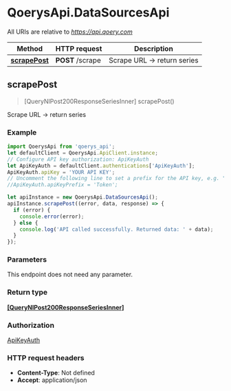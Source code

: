 # QoerysApi.DataSourcesApi

All URIs are relative to *https://api.qoery.com*

Method | HTTP request | Description
------------- | ------------- | -------------
[**scrapePost**](DataSourcesApi.md#scrapePost) | **POST** /scrape | Scrape URL → return series



## scrapePost

> [QueryNlPost200ResponseSeriesInner] scrapePost()

Scrape URL → return series

### Example

```javascript
import QoerysApi from 'qoerys_api';
let defaultClient = QoerysApi.ApiClient.instance;
// Configure API key authorization: ApiKeyAuth
let ApiKeyAuth = defaultClient.authentications['ApiKeyAuth'];
ApiKeyAuth.apiKey = 'YOUR API KEY';
// Uncomment the following line to set a prefix for the API key, e.g. "Token" (defaults to null)
//ApiKeyAuth.apiKeyPrefix = 'Token';

let apiInstance = new QoerysApi.DataSourcesApi();
apiInstance.scrapePost((error, data, response) => {
  if (error) {
    console.error(error);
  } else {
    console.log('API called successfully. Returned data: ' + data);
  }
});
```

### Parameters

This endpoint does not need any parameter.

### Return type

[**[QueryNlPost200ResponseSeriesInner]**](QueryNlPost200ResponseSeriesInner.md)

### Authorization

[ApiKeyAuth](../README.md#ApiKeyAuth)

### HTTP request headers

- **Content-Type**: Not defined
- **Accept**: application/json

